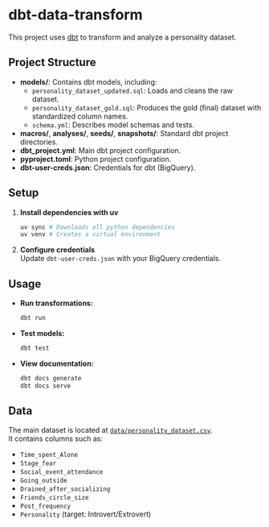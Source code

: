 # dbt-data-transform

This project uses [dbt](https://www.getdbt.com/) to transform and analyze a personality dataset.

## Project Structure

- **models/**: Contains dbt models, including:
  - `personality_dataset_updated.sql`: Loads and cleans the raw dataset.
  - `personality_dataset_gold.sql`: Produces the gold (final) dataset with standardized column names.
  - `schema.yml`: Describes model schemas and tests.
- **macros/**, **analyses/**, **seeds/**, **snapshots/**: Standard dbt project directories.
- **dbt_project.yml**: Main dbt project configuration.
- **pyproject.toml**: Python project configuration.
- **dbt-user-creds.json**: Credentials for dbt (BigQuery).

## Setup

1. **Install dependencies with uv**  
   ```sh
   uv sync # Downloads all python dependencies
   uv venv # Creates a virtual environment
   ``` 

2. **Configure credentials**  
   Update `dbt-user-creds.json` with your BigQuery credentials.


## Usage

- **Run transformations:**
  ```sh
  dbt run
  ```
- **Test models:**
  ```sh
  dbt test
  ```
- **View documentation:**
  ```sh
  dbt docs generate
  dbt docs serve
  ```

## Data

The main dataset is located at [`data/personality_dataset.csv`](data/personality_dataset.csv).  
It contains columns such as:
- `Time_spent_Alone`
- `Stage_fear`
- `Social_event_attendance`
- `Going_outside`
- `Drained_after_socializing`
- `Friends_circle_size`
- `Post_frequency`
- `Personality` (target: Introvert/Extrovert)
